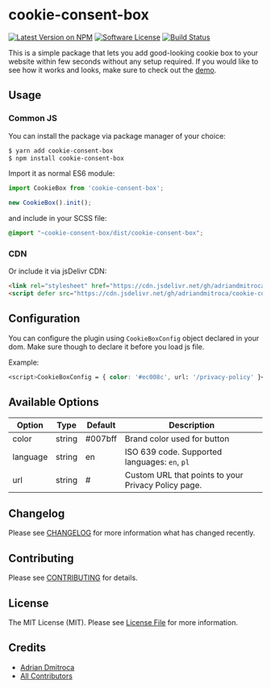 # cookie-consent-box

[![Latest Version on NPM](https://img.shields.io/npm/v/@adriandmitroca/cookie-consent-box.svg?style=flat-square)](https://npmjs.com/package/cookie-consent-box)
[![Software License](https://img.shields.io/badge/license-MIT-brightgreen.svg?style=flat-square)](LICENSE.md)
[![Build Status](https://img.shields.io/travis/adriandmitroca/cookie-consent-box/master.svg?style=flat-square)](https://travis-ci.org/adriandmitroca/cookie-consent-box)

This is a simple package that lets you add good-looking cookie box to your website
within few seconds without any setup required. If you would like to see
how it works and looks, make sure to check out the [demo](https://adriandmitroca.github.io/cookie-consent-box).

## Usage

### Common JS

You can install the package via package manager of your choice:

```bash
$ yarn add cookie-consent-box
$ npm install cookie-consent-box
```

Import it as normal ES6 module:

```js
import CookieBox from 'cookie-consent-box';

new CookieBox().init();
```

and include in your SCSS file:

```scss
@import "~cookie-consent-box/dist/cookie-consent-box";
```

### CDN

Or include it via jsDelivr CDN:
```html
<link rel="stylesheet" href="https://cdn.jsdelivr.net/gh/adriandmitroca/cookie-consent-box/dist/cookie-consent-box.min.css"></script>
<script defer src="https://cdn.jsdelivr.net/gh/adriandmitroca/cookie-consent-box/dist/cookie-consent-box.min.js"></script>
```

## Configuration

You can configure the plugin using `CookieBoxConfig` object declared in your dom. 
Make sure though to declare it before you load js file.

Example:
```scss
<script>CookieBoxConfig = { color: '#ec008c', url: '/privacy-policy' }</script>
```

## Available Options

| Option | Type | Default | Description |
|---|---|---|----|
| color | string | #007bff | Brand color used for button |
| language | string | en | ISO 639 code. Supported languages: `en`, `pl` |
| url  | string | # | Custom URL that points to your Privacy Policy page.

## Changelog

Please see [CHANGELOG](CHANGELOG.md) for more information what has changed recently.

## Contributing

Please see [CONTRIBUTING](CONTRIBUTING.md) for details.

## License

The MIT License (MIT). Please see [License File](LICENSE.md) for more information.

## Credits

- [Adrian Dmitroca](https://github.com/adriandmitroca)
- [All Contributors](../../contributors)

